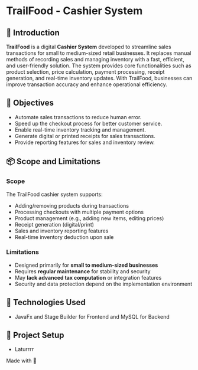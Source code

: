 # TrailFood - Cashier System

## 📌 Introduction

**TrailFood** is a digital **Cashier System** developed to streamline sales transactions for small to medium-sized retail businesses. It replaces manual methods of recording sales and managing inventory with a fast, efficient, and user-friendly solution. The system provides core functionalities such as product selection, price calculation, payment processing, receipt generation, and real-time inventory updates. With TrailFood, businesses can improve transaction accuracy and enhance operational efficiency.

## 🎯 Objectives

- Automate sales transactions to reduce human error.
- Speed up the checkout process for better customer service.
- Enable real-time inventory tracking and management.
- Generate digital or printed receipts for sales transactions.
- Provide reporting features for sales and inventory review.

## 📦 Scope and Limitations

### Scope

The TrailFood cashier system supports:
- Adding/removing products during transactions
- Processing checkouts with multiple payment options
- Product management (e.g., adding new items, editing prices)
- Receipt generation (digital/print)
- Sales and inventory reporting features
- Real-time inventory deduction upon sale

### Limitations

- Designed primarily for **small to medium-sized businesses**
- Requires **regular maintenance** for stability and security
- May **lack advanced tax computation** or integration features
- Security and data protection depend on the implementation environment

## 🚀 Technologies Used

- JavaFx and Stage Builder for Frontend and MySQL for Backend

## 📁 Project Setup

- Laturrrr

Made with 🤍